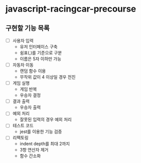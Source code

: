 # javascript-racingcar-precourse

## 구현할 기능 목록

- [ ] 사용자 입력
  - 유저 인터페이스 구축
  - 쉼표(,)를 기준으로 구분
  - 이름은 5자 이하만 가능
- [ ] 자동차 이동
  - 랜덤 함수 이용
  - 무작위 값이 4 이상일 경우 전진
- [ ] 게임 실행
  - 게임 반복
  - 우승자 결정
- [ ] 결과 출력
  - 우승자 출력
- [ ] 예외 처리
  - 잘못된 입력의 경우 예외 처리
- [ ] 테스트 코드
  - jest를 이용한 기능 검증
- [ ] 리팩토링
  - indent depth를 최대 2까지
  - 3항 연산자 제거
  - 함수 간소화
